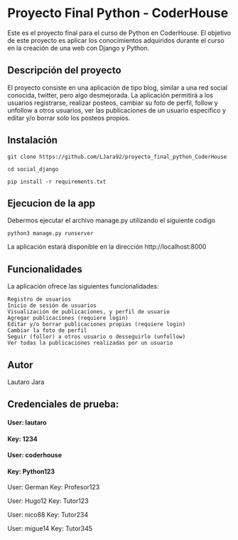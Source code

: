# Proyecto Final Python - CoderHouse

Este es el proyecto final para el curso de Python en CoderHouse. El objetivo de este proyecto es aplicar los conocimientos adquiridos durante el curso en la creación de una web con Django y Python. 

## Descripción del proyecto

El proyecto consiste en una aplicación de tipo blog, similar a una red social conocida, twitter, pero algo desmejorada. La aplicación permitirá a los usuarios registrarse, realizar posteos, cambiar su foto de perfil, follow y unfollow a otros usuarios, ver las publicaciones de un usuario especifico y editar y/o borrar solo los posteos propios.

## Instalación

```
git clone https://github.com/LJara92/proyecto_final_python_CoderHouse

cd social_django

pip install -r requirements.txt
```

## Ejecucion de la app

Debermos ejecutar el archivo manage.py utilizando el siguiente codigo 

```
python3 manage.py runserver
```
La aplicación estará disponible en la dirección http://localhost:8000

## Funcionalidades

La aplicación ofrece las siguientes funcionalidades:

    Registro de usuarios
    Inicio de sesión de usuarios
    Visualización de publicaciones, y perfil de usuario
    Agregar publicaciones (requiere login)
    Editar y/o borrar publicaciones propias (requiere login)
    Cambiar la foto de perfil
    Seguir (follor) a otros usuario o desseguirlo (unfollow)
    Ver todas la publicaciones realizadas por un usuario

## Autor
Lautaro Jara



## Credenciales de prueba:

#### User: lautaro
#### Key: 1234

#### User: coderhouse
#### Key: Python123

User: German
Key: Profesor123

User: Hugo12
Key: Tutor123

User: nico88
Key: Tutor234

User: migue14
Key: Tutor345